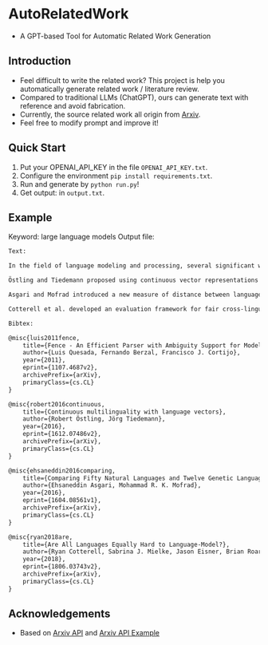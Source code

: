 # AutoRelatedWork

* A GPT-based Tool for Automatic Related Work Generation

## Introduction

* Feel difficult to write the related work? This project is help you automatically generate related work / literature review.
* Compared to traditional LLMs (ChatGPT), ours can generate text with reference and avoid fabrication.
* Currently, the source related work all origin from [Arxiv](https://arxiv.org/).
* Feel free to modify prompt and improve it!

## Quick Start

1. Put your OPENAI_API_KEY in the file `OPENAI_API_KEY.txt`.
2. Configure the environment `pip install requirements.txt`.
3. Run and generate by `python run.py`!
4. Get output: in `output.txt`.

## Example

Keyword: large language models
Output file:
```txt
Text:

In the field of language modeling and processing, several significant works have been conducted. Quesada et al. proposed Fence, an efficient bottom-up parsing algorithm with lexical and syntactic ambiguity support that enables the use of model-based language specification in practice \cite{luis2011fence}. This work has applications in the implementation of language processors, the design of domain-specific languages, model-driven software development, data integration, text mining, natural language processing, and corpus-based induction of models.

Östling and Tiedemann proposed using continuous vector representations of language, showing that these can be learned efficiently with a character-based neural language model \cite{robert2016continuous}. They demonstrated that these representations can improve inference about language varieties not seen during training.

Asgari and Mofrad introduced a new measure of distance between languages based on word embedding, called word embedding language divergence (WELD) \cite{ehsaneddin2016comparing}. They performed language comparison for fifty natural languages and twelve genetic languages, showing that in many cases languages within the same family cluster together.

Cotterell et al. developed an evaluation framework for fair cross-linguistic comparison of language models, using translated text so that all models are asked to predict approximately the same information \cite{ryan2018are}. They conducted a study on 21 languages, demonstrating that in some languages, the textual expression of the information is harder to predict with both $n$-gram and LSTM language models.

Bibtex:

@misc{luis2011fence,
    title={Fence - An Efficient Parser with Ambiguity Support for Model-Driven\n  Language Specification}, 
    author={Luis Quesada, Fernando Berzal, Francisco J. Cortijo}, 
    year={2011},
    eprint={1107.4687v2},
    archivePrefix={arXiv},
    primaryClass={cs.CL}
}

@misc{robert2016continuous,
    title={Continuous multilinguality with language vectors}, 
    author={Robert Östling, Jörg Tiedemann}, 
    year={2016},
    eprint={1612.07486v2},
    archivePrefix={arXiv},
    primaryClass={cs.CL}
}

@misc{ehsaneddin2016comparing,
    title={Comparing Fifty Natural Languages and Twelve Genetic Languages Using\n  Word Embedding Language Divergence (WELD) as a Quantitative Measure of\n  Language Distance}, 
    author={Ehsaneddin Asgari, Mohammad R. K. Mofrad}, 
    year={2016},
    eprint={1604.08561v1},
    archivePrefix={arXiv},
    primaryClass={cs.CL}
}

@misc{ryan2018are,
    title={Are All Languages Equally Hard to Language-Model?}, 
    author={Ryan Cotterell, Sabrina J. Mielke, Jason Eisner, Brian Roark}, 
    year={2018},
    eprint={1806.03743v2},
    archivePrefix={arXiv},
    primaryClass={cs.CL}
}
```

## Acknowledgements

* Based on [Arxiv API](https://info.arxiv.org/help/api/index.html) and [Arxiv API Example](https://info.arxiv.org/help/api/examples/python_arXiv_parsing_example.txt)